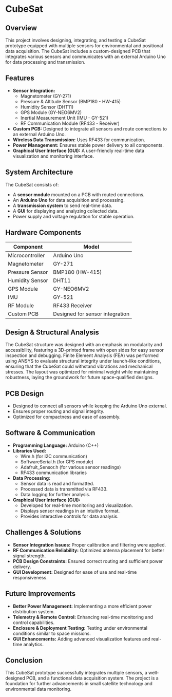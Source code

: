 # CubeSat

## Overview
This project involves designing, integrating, and testing a CubeSat prototype equipped with multiple sensors for environmental and positional data acquisition. The CubeSat includes a custom-designed PCB that integrates various sensors and communicates with an external Arduino Uno for data processing and transmission.

## Features
- **Sensor Integration:** 
  - Magnetometer (GY-271)
  - Pressure & Altitude Sensor (BMP180 - HW-415)
  - Humidity Sensor (DHT11)
  - GPS Module (GY-NEO6MV2)
  - Inertial Measurement Unit (IMU - GY-521)
  - RF Communication Module (RF433 - Receiver)
- **Custom PCB:** Designed to integrate all sensors and route connections to an external Arduino Uno.
- **Wireless Data Transmission:** Uses RF433 for communication.
- **Power Management:** Ensures stable power delivery to all components.
- **Graphical User Interface (GUI):** A user-friendly real-time data visualization and monitoring interface.

## System Architecture
The CubeSat consists of:
- A **sensor module** mounted on a PCB with routed connections.
- An **Arduino Uno** for data acquisition and processing.
- A **transmission system** to send real-time data.
- A **GUI** for displaying and analyzing collected data.
- Power supply and voltage regulation for stable operation.

## Hardware Components
| Component | Model |
|-----------|-------|
| Microcontroller | Arduino Uno |
| Magnetometer | GY-271 |
| Pressure Sensor | BMP180 (HW-415) |
| Humidity Sensor | DHT11 |
| GPS Module | GY-NEO6MV2 |
| IMU | GY-521 |
| RF Module | RF433 Receiver |
| Custom PCB | Designed for sensor integration |

## Design & Structural Analysis
The CubeSat structure was designed with an emphasis on modularity and accessibility, featuring a 3D-printed frame with open sides for easy sensor inspection and debugging. Finite Element Analysis (FEA) was performed using ANSYS to evaluate structural integrity under launch-like conditions, ensuring that the CubeSat could withstand vibrations and mechanical stresses. The layout was optimized for minimal weight while maintaining robustness, laying the groundwork for future space-qualified designs.

## PCB Design
- Designed to connect all sensors while keeping the Arduino Uno external.
- Ensures proper routing and signal integrity.
- Optimized for compactness and ease of assembly.

## Software & Communication
- **Programming Language:** Arduino (C++)
- **Libraries Used:**
  - Wire.h (for I2C communication)
  - SoftwareSerial.h (for GPS module)
  - Adafruit_Sensor.h (for various sensor readings)
  - RF433 communication libraries
- **Data Processing:**
  - Sensor data is read and formatted.
  - Processed data is transmitted via RF433.
  - Data logging for further analysis.
- **Graphical User Interface (GUI):**
  - Developed for real-time monitoring and visualization.
  - Displays sensor readings in an intuitive format.
  - Provides interactive controls for data analysis.

## Challenges & Solutions
- **Sensor Integration Issues:** Proper calibration and filtering were applied.
- **RF Communication Reliability:** Optimized antenna placement for better signal strength.
- **PCB Design Constraints:** Ensured correct routing and sufficient power delivery.
- **GUI Development:** Designed for ease of use and real-time responsiveness.

## Future Improvements
- **Better Power Management:** Implementing a more efficient power distribution system.
- **Telemetry & Remote Control:** Enhancing real-time monitoring and control capabilities.
- **Enclosure & Deployment Testing:** Testing under environmental conditions similar to space missions.
- **GUI Enhancements:** Adding advanced visualization features and real-time analytics.

## Conclusion
This CubeSat prototype successfully integrates multiple sensors, a well-designed PCB, and a functional data acquisition system. The project is a foundation for further advancements in small satellite technology and environmental data monitoring.



